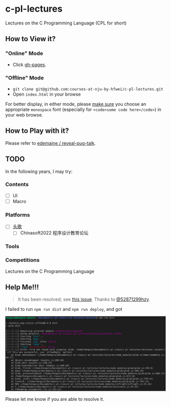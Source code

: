 # c-pl-lectures

Lectures on the C Programming Language (CPL for short)

## How to View it?
### "Online" Mode
- Click [gh-pages](https://courses-at-nju-by-hfwei.github.io/c-pl-lectures/).

### "Offline" Mode
- `git clone git@github.com:courses-at-nju-by-hfwei/c-pl-lectures.git`
- Open `index.html` in your browse

For better display, in either mode, please [make sure](https://www.howtogeek.com/208552/how-to-change-the-default-fonts-in-your-web-browser/#:~:text=Changing%20Chrome's%20Font&text=Scroll%20down%20until%20you%20get,Done%E2%80%9D%20then%20restart%20your%20browser.) you choose an appropriate `monospace` font (especially for `<code>some code here</code>`) in your web browse.

## How to Play with it?
Please refer to [edemaine / reveal-pug-talk](https://github.com/edemaine/reveal-pug-talk).

## TODO
In the following years, I may try:

### Contents
- [ ] UI
- [ ] Macro

### Platforms
- [ ] [头歌](https://www.educoder.net/)
  - [ ] Chinasoft2022 程序设计教育论坛

### Tools

### Competitions
Lectures on the C Programming Language

## Help Me!!!

> It has been resolved; see [this issue](https://github.com/courses-at-nju-by-hfwei/c-pl-lectures/issues/1).
Thanks to [@52871299hzy](https://github.com/52871299hzy).

I failed to run `npm run dist` and `npm run deploy`, and got

![Error Message](help.png)

Please let me know if you are able to resolve it.